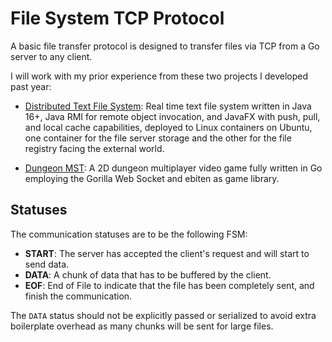 # File System TCP Protocol

A basic file transfer protocol is designed to transfer files via TCP from a Go
server to any client.

I will work with my prior experience from these two projects I developed past
year:

- [Distributed Text File System](https://github.com/tobiasbriones/cp-unah-mm545-distributed-text-file-system):
  Real time text file system written in Java 16+, Java RMI for remote object
  invocation, and JavaFX with push, pull, and local cache capabilities, deployed
  to Linux containers on Ubuntu, one container for the file server storage and
  the other for the file registry facing the external world.

- [Dungeon MST](https://github.com/tobiasbriones/dungeon-mst): A 2D dungeon
  multiplayer video game fully written in Go employing the Gorilla Web Socket
  and ebiten as game library.

## Statuses

The communication statuses are to be the following FSM:

- **START**: The server has accepted the client's request and will start to send
  data.
- **DATA**: A chunk of data that has to be buffered by the client.
- **EOF**: End of File to indicate that the file has been completely sent, and
  finish the communication.

The `DATA` status should not be explicitly passed or serialized to avoid extra
boilerplate overhead as many chunks will be sent for large files.
